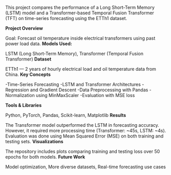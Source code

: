 This project compares the performance of a Long Short-Term Memory (LSTM) model and a Transformer-based Temporal Fusion Transformer (TFT) on time-series forecasting using the ETTh1 dataset.

**Project Overview**

Goal: Forecast oil temperature inside electrical transformers using past power load data.
**Models Used:**

LSTM (Long Short-Term Memory), Transformer (Temporal Fusion Transformer)
**Dataset** 

ETTh1 — 2 years of hourly electrical load and oil temperature data from China.
**Key Concepts**

-Time-Series Forecasting
-LSTM and Transformer Architectures
-Regression and Gradient Descent
-Data Preprocessing with Pandas
-Normalization using MinMaxScaler
-Evaluation with MSE loss

**Tools & Libraries**

Python, PyTorch, Pandas, Scikit-learn, Matplotlib
**Results**

The Transformer model outperformed the LSTM in forecasting accuracy. However, it required more processing time (Transformer: ~45s, LSTM: ~4s). Evaluation was done using Mean Squared Error (MSE) on both training and testing sets.
**Visualizations**

The repository includes plots comparing training and testing loss over 50 epochs for both models.
**Future Work**

Model optimization, More diverse datasets, Real-time forecasting use cases


